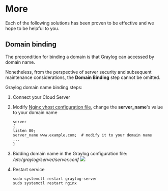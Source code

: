 # More

Each of the following solutions has been proven to be effective and we hope to be helpful to you.

## Domain binding

The precondition for binding a domain is that Graylog can accessed by domain name.

Nonetheless, from the perspective of server security and subsequent maintenance considerations, the **Domain Binding** step cannot be omitted.

Graylog domain name binding steps:

1. Connect your Cloud Server
2. Modify [Nginx vhost configuration file](/stack-components.md#nginx), change the **server_name**'s value to your domain name
   ```text
   server
   {
   listen 80;
   server_name www.example.com;  # modify it to your domain name
   ...
   }
   ```
3. Bidding domain name in the Graylog configuration file: */etc/graylog/server/server.conf*
   ![](https://libs.websoft9.com/Websoft9/DocsPicture/en/graylog/graylog-biddns-websoft9.png)

4. Restart service
   ```
   sudo systemctl restart graylog-server
   sudo systemctl restart nginx
   ```
